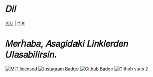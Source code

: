 # 𝐷𝑖𝑙
[🇷🇺](./README.ru.RU.md) | 🇹🇷

# 𝑀𝑒𝑟𝘩𝑎𝑏𝑎, 𝐴𝑠𝑎𝑔𝑖𝑑𝑎𝑘𝑖 𝐿𝑖𝑛𝑘𝑙𝑒𝑟𝑑𝑒𝑛 𝑈𝑙𝑎𝑠𝑎𝑏𝑖𝑙𝑖𝑟𝑠𝑖𝑛.
[![MIT licensed](https://img.shields.io/badge/license-MIT-blue.svg)](#)
[![Instagram Badge](https://img.shields.io/badge/-Instagram-C13584?style=flat-quare&labelColor=C13584&logo=instagram&logoColor=white&link=link)](https://www.instagram.com/ru.berzocan33.py?igsh=dDdhYnBkdHM0anIw)
[![Github Badge](https://img.shields.io/badge/-Github-000?style=quare&labelColor=000&logo=Github&logoColor=white&link=link)](https://github.com/sercaneroglu) 
![Github stats 2](https://github-readme-stats.vercel.app/api?username=sercaneroglu&show_icons=true&theme=radical)
